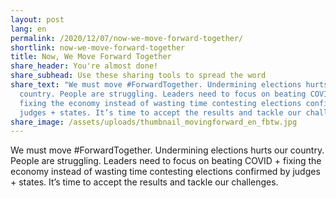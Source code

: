 ```yaml
---
layout: post
lang: en
permalink: /2020/12/07/now-we-move-forward-together/
shortlink: now-we-move-forward-together
title: Now, We Move Forward Together
share_header: You're almost done!
share_subhead: Use these sharing tools to spread the word
share_text: "We must move #ForwardTogether. Undermining elections hurts our
  country. People are struggling. Leaders need to focus on beating COVID +
  fixing the economy instead of wasting time contesting elections confirmed by
  judges + states. It’s time to accept the results and tackle our challenges."
share_image: /assets/uploads/thumbnail_movingforward_en_fbtw.jpg
---
```

We must move #ForwardTogether. Undermining elections hurts our country. People are struggling. Leaders need to focus on beating COVID + fixing the economy instead of wasting time contesting elections confirmed by judges + states. It’s time to accept the results and tackle our challenges.
